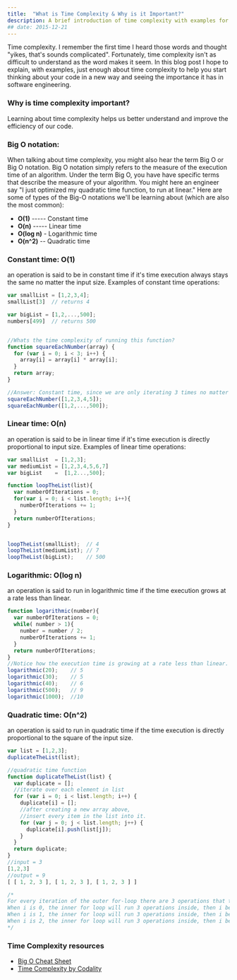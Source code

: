```yaml
---
title:  "What is Time Complexity & Why is it Important?"
description: A brief introduction of time complexity with examples for new programmers and software engineers.
## date: 2015-12-21
---
```


Time complexity. I remember the first time I heard those words and thought "yikes, that's sounds complicated".
Fortunately, time complexity isn't as difficult to understand as the word makes it seem. In this blog post
I hope to explain, with examples, just enough about time complexity to help you start thinking about your
code in a new way and seeing the importance it has in software engineering.


### Why is time complexity important?
Learning about time complexity helps us better understand and improve the efficiency of our code.

### Big O notation:
When talking about time complexity, you might also hear the term Big O or Big O notation.
Big O notation simply refers to the measure of the execution time of an algorithm. Under the term Big O, you have
have specific terms that describe the measure of your algorithm. You might here an engineer say "I just optimized my quadratic time function,
to run at linear." Here are some of types of the Big-O notations we'll be learning about (which are also the most common):

- **O(1)**  ----- Constant time
- **O(n)**  ----- Linear time
- **O(log n)** - Logarithmic time
- **O(n^2)**  -- Quadratic time


### Constant time: O(1)
an operation is said to be in constant time if it's time execution always stays the
same no matter the input size. Examples of constant time operations:

```js
var smallList = [1,2,3,4];
smallList[3]  // returns 4

var bigList = [1,2,...,500];
numbers[499]  // returns 500


//Whats the time complexity of running this function?
function squareEachNumber(array) {
  for (var i = 0; i < 3; i++) {
    array[i] = array[i] * array[i];
  }
  return array;
}

//Answer: Constant time, since we are only iterating 3 times no matter the input size
squareEachNumber([1,2,3,4,5]);
squareEachNumber([1,2,...,500]);
```


### Linear time: O(n)
an operation is said to be in linear time if it's time execution is directly proportional
to input size. Examples of linear time operations:

```js
var smallList  = [1,2,3];
var mediumList = [1,2,3,4,5,6,7]
var bigList    =  [1,2...,500];

function loopTheList(list){
  var numberOfIterations = 0;
  for(var i = 0; i < list.length; i++){
    numberOfIterations += 1;
  }
  return numberOfIterations;
}


loopTheList(smallList);  // 4
loopTheList(mediumList); // 7
loopTheList(bigList);    // 500

```


### Logarithmic: O(log n)
an operation is said to run in logarithmic time if the time execution grows at a rate less than
linear.

```js
function logarithmic(number){
  var numberOfIterations = 0;
  while( number > 1){
    number = number / 2;
    numberOfIterations += 1;
  }
  return numberOfIterations;
}
//Notice how the execution time is growing at a rate less than linear.
logarithmic(20);    // 5
logarithmic(30);    // 5
logarithmic(40);    // 6
logarithmic(500);   // 9
logarithmic(1000);  //10
```


### Quadratic time: O(n^2)
an operation is said to run in quadratic time if the time execution is
directly proportional to the square of the input size.

```js
var list = [1,2,3];
duplicateTheList(list);

//quadratic time function
function duplicateTheList(list) {
  var duplicate = [];
  //iterate over each element in list
  for (var i = 0; i < list.length; i++) {
    duplicate[i] = [];
    //after creating a new array above,
    //insert every item in the list into it.
    for (var j = 0; j < list.length; j++) {
      duplicate[i].push(list[j]);
    }
  }
  return duplicate;
}
//input = 3
[1,2,3]
//output = 9
[ [ 1, 2, 3 ], [ 1, 2, 3 ], [ 1, 2, 3 ] ]

/*
For every iteration of the outer for-loop there are 3 operations that take place inside:
When i is 0, the inner for loop will run 3 operations inside, then i becomes 1
When i is 1, the inner for loop will run 3 operations inside, then i becomes 2
When i is 2, the inner for loop will run 3 operations inside, then i becomes 3 and we stop
*/
```

### Time Complexity resources

- [Big O Cheat Sheet](http://bigocheatsheet.com/)
- [Time Complexity by Codality](https://codility.com)
